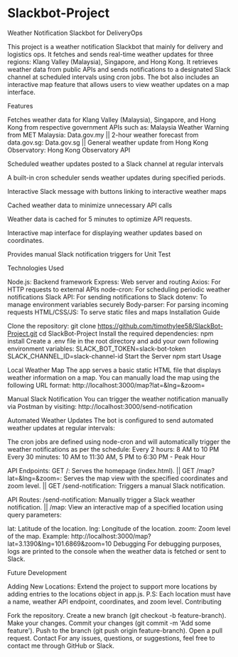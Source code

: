 # Slackbot-Project

Weather Notification Slackbot for DeliveryOps

This project is a weather notification Slackbot that mainly for delivery and logistics ops. It fetches and sends real-time weather updates for three regions: Klang Valley (Malaysia), Singapore, and Hong Kong. It retrieves weather data from public APIs and sends notifications to a designated Slack channel at scheduled intervals using cron jobs. The bot also includes an interactive map feature that allows users to view weather updates on a map interface.

Features

Fetches weather data for Klang Valley (Malaysia), Singapore, and Hong Kong from respective government APIs such as: Malaysia Weather Warning from MET Malaysia: Data.gov.my || 2-hour weather forecast from data.gov.sg: Data.gov.sg || General weather update from Hong Kong Observatory: Hong Kong Observatory API

Scheduled weather updates posted to a Slack channel at regular intervals

A built-in cron scheduler sends weather updates during specified periods.

Interactive Slack message with buttons linking to interactive weather maps

Cached weather data to minimize unnecessary API calls

Weather data is cached for 5 minutes to optimize API requests.

Interactive map interface for displaying weather updates based on coordinates.

Provides manual Slack notification triggers for Unit Test

Technologies Used

Node.js: Backend framework
Express: Web server and routing
Axios: For HTTP requests to external APIs
node-cron: For scheduling periodic weather notifications
Slack API: For sending notifications to Slack
dotenv: To manage environment variables securely
Body-parser: For parsing incoming requests
HTML/CSS/JS: To serve static files and maps
Installation Guide

Clone the repository:
git clone https://github.com/timothylee58/SlackBot-Project.git
cd SlackBot-Project
Install the required dependencies:
npm install
Create a .env file in the root directory and add your own following environment variables:
SLACK_BOT_TOKEN=slack-bot-token
SLACK_CHANNEL_ID=slack-channel-id
Start the Server
npm start
Usage

Local Weather Map The app serves a basic static HTML file that displays weather information on a map. You can manually load the map using the following URL format: http://localhost:3000/map?lat=&lng=&zoom=

Manual Slack Notification You can trigger the weather notification manually via Postman by visiting: http://localhost:3000/send-notification

Automated Weather Updates The bot is configured to send automated weather updates at regular intervals:

The cron jobs are defined using node-cron and will automatically trigger the weather notifications as per the schedule: Every 2 hours: 8 AM to 10 PM Every 30 minutes: 10 AM to 11:30 AM, 5 PM to 6:30 PM - Peak Hour

API Endpoints: GET /: Serves the homepage (index.html). || GET /map?lat=&lng=&zoom=: Serves the map view with the specified coordinates and zoom level. || GET /send-notification: Triggers a manual Slack notification.

API Routes: /send-notification: Manually trigger a Slack weather notification. || /map: View an interactive map of a specified location using query parameters:

lat: Latitude of the location.
lng: Longitude of the location.
zoom: Zoom level of the map. Example: http://localhost:3000/map?lat=3.1390&lng=101.6869&zoom=10
Debugging For debugging purposes, logs are printed to the console when the weather data is fetched or sent to Slack.

Future Development

Adding New Locations: Extend the project to support more locations by adding entries to the locations object in app.js. P.S: Each location must have a name, weather API endpoint, coordinates, and zoom level.
Contributing

Fork the repository.
Create a new branch (git checkout -b feature-branch).
Make your changes.
Commit your changes (git commit -m 'Add some feature').
Push to the branch (git push origin feature-branch).
Open a pull request.
Contact For any issues, questions, or suggestions, feel free to contact me through GitHub or Slack.
